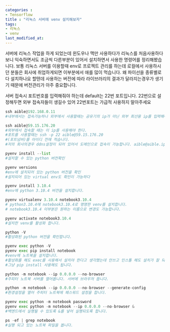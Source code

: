 ```yaml
---
categories : 
- Tensorflow
title : "리눅스 서버에 venv 설치해보자"
tags:
- 리눅스
- venv
last_modified_at:
---
```



서버에 리눅스 작업을 하게 되었는데 윈도우나 맥만 사용하다가 리눅스를 처음사용하다보니 익숙하면서도 조금씩 다른부분이 있어서 설치하면서 사용한 명령어를 정리해봤습니다.
보통 리눅스 서버를 이용할때 env로 프로젝트 관리를 하는데 로컬에서 사용하시던 분들은 회사에 취업하게되면 이부분에서 애를 많이 먹습니다.
왜 파이선을 종류별로 다 설치하나요 할텐데 사용하는 버전에 따라 라이브러리의 결과가 달라지는경우가 생기기 때문에 버전관리가 아주 중요합니다. 

서버 접속시 포트번호를 입력해줘야 하는데 default는 22번 포트입니다. 
22번으로 설정해두면 외부 접속자들이 생길수 있어 22번포트는 가급적 사용하지 말아주세요


```python
ssh aible@192.168.0.11
#내부에서는 접속가능하나 외부에서 사용할때는 공유기의 ip가 아닌 외부 회선용 ip를 입력해야 한다.

ssh aible@59.15.176.20
#외부에서 접속할 때는 이 ip를 사용해야 한다.
#포트를 사용할때는 ssh -p 22 aible@59.15.176.20
#(포트넘버)를 아이디 전에 적습니다. 
#저의 회사의경우 ddns설정이 되어 있어서 도메인으로 접속이 가능합니다. aible@aible.iptime.org

pyenv install --list
#설치할 수 있는 python 버전확인

pyenv versions
#env에 설치되어 있는 python 버전을 확인
#설치되어 있는 virtual env도 확인이 가능하다 

pyenv install 3.10.4
#env에 python 3.10.4 버전을 설치합니다.

pyenv virtualenv 3.10.4 notebook3.10.4
# python3.10.4에 notebook3.10.4로 명명한 venv를 설치합니다.
# notebook3.10.4 이부분은 원하는 이름으로 변경도 가능합니다.

pyenv activate notebook3.10.4
#설치한 venv를 활성화 합니다.

python -V
#활성화된 python 버전을 확인합니다.

pyenv exec python -V
pyenv exec pip install notebook
#venv에 노트북을 설치합니다.
#활성화를 해도 exec를 사용해서 설치야 한다고 생각했는데 안쓰고 인스톨 해도 설치가 잘 되네요
#그냥 pip install 사용해도 됩니다.

python -m notebook --ip 0.0.0.0 --no-browser
#주피터 노트북 서버를 열어봅니다. 서버에 브라우저 뜹니다.

python -m notebook --ip 0.0.0.0 --no-browser --generate-config
#환경설정을 열어 주피터 노트북에 패스워드 설정을 합니다.

pyenv exec python -m notebook password
pyenv exec python -m notebook --ip 0.0.0.0 --no-browser &
#백엔드에서 실행될 수 있도록 &를 넣어 실행되도록 합니다.

ps -ef | grep notebook
#실행 되고 있는 노트북 파일을 봅니다.

```
